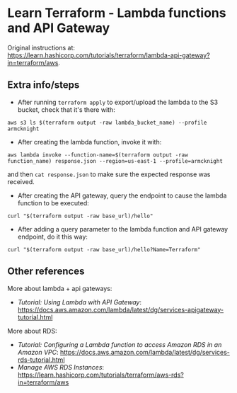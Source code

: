 # Learn Terraform - Lambda functions and API Gateway

Original instructions at: https://learn.hashicorp.com/tutorials/terraform/lambda-api-gateway?in=terraform/aws.

## Extra info/steps

- After running `terraform apply` to export/upload the lambda to the S3 bucket, check that it's there with:

```shell
aws s3 ls $(terraform output -raw lambda_bucket_name) --profile armcknight
```

- After creating the lambda function, invoke it with:

```shell
aws lambda invoke --function-name=$(terraform output -raw function_name) response.json --region=us-east-1 --profile=armcknight
```

and then `cat response.json` to make sure the expected response was received.

- After creating the API gateway, query the endpoint to cause the lambda function to be executed:

```shell
curl "$(terraform output -raw base_url)/hello"
```

- After adding a query parameter to the lambda function and API gateway endpoint, do it this way:

```shell
curl "$(terraform output -raw base_url)/hello?Name=Terraform"
```
## Other references

More about lambda + api gateways:
- _Tutorial: Using Lambda with API Gateway_: https://docs.aws.amazon.com/lambda/latest/dg/services-apigateway-tutorial.html

More about RDS:
- _Tutorial: Configuring a Lambda function to access Amazon RDS in an Amazon VPC_: https://docs.aws.amazon.com/lambda/latest/dg/services-rds-tutorial.html
- _Manage AWS RDS Instances_: https://learn.hashicorp.com/tutorials/terraform/aws-rds?in=terraform/aws